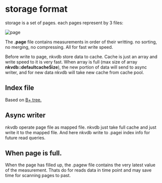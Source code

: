 # storage format
storage is a set of pages. each pages represent by 3 files:

![page](images/nkvdb_format.png) 

The **.page** file contains measurements in order of their writting. no sorting, no merging, no compressing.
All for fast write speed.

Before write to page, nkvdb store data to cache. Cache is just an array and write speed to it is very fast.
When array is full (max size of array **nkvdb::defaultcacheSize**), the new portion of data will send to async writer, 
and for new data nkvdb will take new cache from cache pool.

## Index file
Based on [B+ tree.](https://en.wikipedia.org/wiki/B%2B_tree)

## Async writer

nkvdb operate page file as mapped file. nkvdb just take full cache and just write it to the mapped file.
And here nkvdb write to .pagei index info for future read queries.

## When page is full.
When the page has filled up, the .pagew file contains the very latest value of the measurement. Thats do for reads data in time point and may save time for scanning pages to past.
